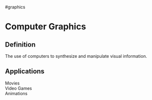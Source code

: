 
#graphics 

# Computer Graphics

## Definition

The use of computers to synthesize and manipulate visual information.

## Applications

Movies  
Video Games  
Animations
